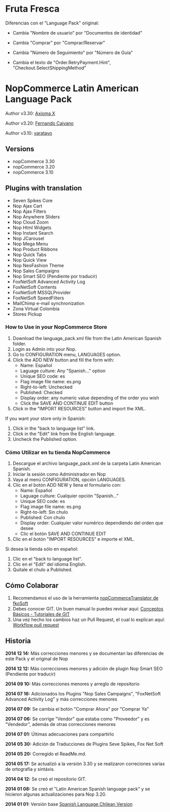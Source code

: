 # Fruta Fresca

Diferencias con el "Language Pack" original:

- Cambia "Nombre de usuario"      por "Documentos de identidad"

- Cambia "Comprar"                por "Comprar/Reservar"

- Cambia "Número de Seguimiento"  por "Número de Guía"

- Cambia el texto de "Order.RetryPayment.Hint", "Checkout.SelectShippingMethod"



# NopCommerce Latin American Language Pack

Author v3.30: [Axioma X](http://www.AxiomaX.co/)

Author v3.20: [Fernando Caivano](http://www.nopcommerce.com/profile.aspx?userid=78345)

Author v3.10: [varatayo](http://www.nopcommerce.com/profile.aspx?userid=85808)



## Versions
- nopCommerce 3.30
- nopCommerce 3.20
- nopCommerce 3.10



## Plugins with translation
- Seven Spikes Core
- Nop Ajax Cart
- Nop Ajax Filters
- Nop Anywhere Sliders
- Nop Cloud Zoom
- Nop Html Widgets
- Nop Instant Search
- Nop JCarousel
- Nop Mega Menu
- Nop Product Ribbons
- Nop Quick Tabs
- Nop Quick View
- Nop NeoFashion Theme
- Nop Sales Campaigns
- Nop Smart SEO (Pendiente por traducir)
- FoxNetSoft Advanced Activity Log
- FoxNetSoft Contents
- FoxNetSoft MSSQLProvider
- FoxNetSoft SpeedFilters
- MailChimp e-mail synchronization
- Zona Virtual Colombia
- Stores Pickup




### How to Use in your NopCommerce Store
1. Download the language_pack.xml file from the Latin American Spanish folder.
2. Login as Admin into your Nop.
3. Go to CONFIGURATION menu, LANGUAGES option.
4. Click the ADD NEW button and fill the form with:
	- Name: Español
	- Laguage culture: Any "Spanish..." option
	- Unique SEO code: es
	- Flag image file name: es.png
	- Right-to-left: Unchecked
	- Published: Checked
	- Display order: any numeric value depending of the order you wish
	- Click the SAVE AND CONTINUE EDIT button
5. Click in the "IMPORT RESOURCES" button and import the XML.

If you want your store only in Spanish:

1. Click in the "back to language list" link.
2. Click in the "Edit" link from the English language.
3. Uncheck the Published option.



### Cómo Utilizar en tu tienda NopCommerce
1. Descargue el archivo language_pack.xml de la carpeta Latin American Spanish.
2. Iniciar la sesión como Administrador en Nop
3. Vaya al menú CONFIGURATION, opción LANGUAGES.
4. Clic en el botón ADD NEW y llena el formulario con:
	- Name: Español
	- Laguage culture: Cualquier opción "Spanish..."
	- Unique SEO code: es
	- Flag image file name: es.png
	- Right-to-left: Sin chulo
	- Published: Con chulo
	- Display order: Cualquier valor numérico dependiendo del orden que desee
	- Clic el botón SAVE AND CONTINUE EDIT
5. Clic en el botón "IMPORT RESOURCES" e importe el XML.

Si desea la tienda sólo en español:

1. Clic en el "back to language list".
2. Clic en el "Edit" del idioma English.
3. Quitale el chulo a Published.


## Cómo Colaborar
1. Recomendamos el uso de la herramienta [nopCommerceTranslator de fkoSoft](http://fkosoft.com/en/Products/nopCommerceTranslator)
2. Debes conocer GIT. Un buen manual lo puedes revisar aquí: [Conceptos Básicos - Tutoriales de GIT](https://www.atlassian.com/es/git/tutorial/git-basics)
3. Una vez hecho los cambios haz un Pull Request, el cual lo explican aquí: [Workflow pull request](https://www.atlassian.com/es/git/workflows#!pull-request)


## Historia
**2014 12 14:** Más correcciones menores y se documentan las diferencias de este Pack y el original de Nop

**2014 12 12:** Más correcciones menores y adición de plugin Nop Smart SEO (Pendiente por traducir)

**2014 09 10:** Más correcciones menores y arreglo de repositorio

**2014 07 16:** Adicionados los Plugins "Nop Sales Campaigns", "FoxNetSoft Advanced Activity Log" y más correcciones menores

**2014 07 09:** Se cambia el botón "Comprar Ahora" por "Comprar Ya"

**2014 07 06:** Se corrige "Vendor" que estaba como "Proveedor" y es "Vendedor", además de otras correcciones menores

**2014 07 01:** Últimas adecuaciones para compartirlo

**2014 05 30:** Adición de Traducciones de Plugins Seve Spikes, Fox Net Soft

**2014 05 20:** Corregido el ReadMe.md.

**2014 05 17:** Se actualizó a la versión 3.30 y se realizaron correciones varias de ortografía y sintáxis.

**2014 04 12:** Se creó el repositorio GIT.

**2014 01 08:** Se creó el "Latin American Spanish language pack" y se hicieron algunas actualizaciones para Nop 3.20.

**2014 01 01:** Versión base [Spanish Language Chilean Version](http://www.nopcommerce.com/p/1121/spanish-language-latam-cl-style.aspx)

